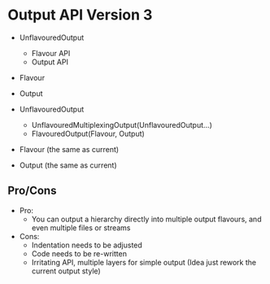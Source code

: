# Output API Version 3

- UnflavouredOutput
  - Flavour API
  - Output API
- Flavour
- Output

- UnflavouredOutput
  - UnflavouredMultiplexingOutput(UnflavouredOutput...)
  - FlavouredOutput(Flavour, Output)

- Flavour (the same as current)

- Output (the same as current)

## Pro/Cons
- Pro:
  - You can output a hierarchy directly into multiple output flavours, and even multiple files or streams
- Cons:
  - Indentation needs to be adjusted
  - Code needs to be re-written
  - Irritating API, multiple layers for simple output (Idea just rework the current output style)